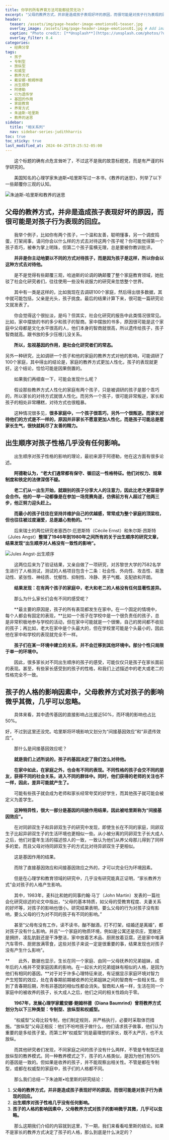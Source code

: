 ```yaml
---
title: 你学的所有养育方法可能都徒劳无功？
excerpt: "父母的教养方式，并非是造成孩子表现好坏的原因，而很可能是对孩子行为表现的回应。这个标题的确有点危言耸听了，不过这不是我的故意标题党，而是有严谨的科学研究的。"
header:
  teaser: /assets/img/page-header-image-emotions01-teaser.jpg
  overlay_image: /assets/img/page-header-image-emotions01.jpg # Add image post (optional)
  caption: "Photo credit: [**Unsplash**](https://unsplash.com/photos/?utm_source=unsplash&utm_medium=referral&utm_content=creditCopyText)"
  overlay_filter: 0.4
categories:
  - 经典分享
tags: 
  - 孩子
  - 专制型
  - 放纵型
  - 权威型
  - 教养方式
  - 戴安娜·鲍姆林德
  - 出生顺序
  - 阿德勒
  - 行为遗传学
  - 基因的作用
  - 家庭教育
  - 养育方式
  - 朱迪斯·哈里斯
  - 教养的迷思
sidebar:
  title: "相关系列"
  nav: sidebar-series-judithharris
toc: true
toc_sticky: true
last_modified_at: 2024-04-25T19:25:52-05:00
---
```


&emsp;&emsp;这个标题的确有点危言耸听了，不过这不是我的故意标题党，而是有严谨的科学研究的。

&emsp;&emsp;美国知名的心理学家朱迪斯•哈里斯写过一本书，《教养的迷思》，列举了以下一些颠覆你三观的认知。

![朱迪斯-哈里斯和教养的迷思](https://gcore.jsdelivr.net/gh/GabrielPeace/img@main/2024/%E6%9C%B1%E8%BF%AA%E6%96%AF-%E5%93%88%E9%87%8C%E6%96%AF%E5%92%8C%E6%95%99%E5%85%BB%E7%9A%84%E8%BF%B7%E6%80%9D.jpg)

## 父母的教养方式，并非是造成孩子表现好坏的原因，而很可能是对孩子行为表现的回应。

&emsp;&emsp;我举个例子，比如你有两个孩子，一个温和友善，聪明懂事，另一个调皮捣蛋，打架闹事，请问你会以什么样的方式去对待这两个孩子呢？你可能觉得第一个孩子乖巧，被奉为掌上明珠，但第二个孩子蛮横无理，总是要被你教训批评。

&emsp;&emsp;**并非是你主动地要以不同的方式对待孩子，而是因为孩子是这样，所以你会以这种方式去对待他。**

&emsp;&emsp;是不是觉得有些颠覆三观，哈迪斯的论调的确颠覆了整个家庭教育领域，她批驳了社会化研究者们，往往使用一些没有说服力的研究来忽悠整个世界。

&emsp;&emsp;其中有一类是这样的，比如我现在去调研100个家庭，然后得出很多数据，其中就可能包括，父亲是光头，孩子挑食。最后的结果计算下来，很可能一篇研究论文就发表了。

&emsp;&emsp;你会觉得这个很扯淡，是吗？但其实，社会化研究的报告中此类情况很常见。比如，家中摆放的书的多少和孩子的智商。家中摆放的书多，原因很可能是这个家庭中父母都是文化水平很高的人，他们本身的智商就很高，所以遗传给孩子，孩子智商就高。跟书放的多少压根儿没关系。

&emsp;&emsp;**所以，忽视基因的作用，是社会化研究者们的常态。**

另外一种研究，比如调研一个孩子和他的家庭的教养方式对他的影响，可能调研了100个家庭，其中得出的结论是，家庭的教养方式更加人性化，孩子的表现就更好。这个结论，恰恰可能是因果倒置的。

&emsp;&emsp;如果我们再细查一下，可能会发现什么呢？

&emsp;&emsp;假设那些教养方式人性化的家庭有两个孩子，只是被调研的孩子是那个乖巧的，所以家长的对待方式就很人性化。而另外一个孩子，很可能非常叛逆，家长和孩子的相处非常糟糕，对待方式也很粗暴。

&emsp;&emsp;这种情况很多见，**很多家庭中，一个孩子很乖巧，另外一个很叛逆。而家长对待他们的方式是不一样的，原因并非家长不愿意更加人性化，而是孩子可能总是惹家长生气，很快就耗尽了友善的精力。**

## 出生顺序对孩子性格几乎没有任何影响。

&emsp;&emsp;出生顺序对孩子性格的影响的理论，最初来源于阿德勒，他在这方面有很多论述。

&emsp;&emsp;**阿德勒认为，“老大们通常都有保守、循旧这一性格特征。他们对权力、规章制度和铁定的法律深信不疑。**

&emsp;&emsp;**老二们从一出生开始，就跟别的孩子分享大人的注意力，因此比老大更容易学会合作。他的一举一动都像是在参加一场竞赛角逐，仿佛前方有人超过了他两三步，他正努力迎头赶上。**

**&emsp;&emsp;而最小的孩子往往在坚持并维护自己的优越感，常常成为整个家庭的顶梁柱，但也往往被过度溺爱，总是雄心勃勃的。\**”\****

&emsp;&emsp;后来瑞士的两位研究者塞西尔·厄恩斯特（Cécile Ernst）和朱尔斯·昂斯特（Jules Angst）**整理了1946年到1980年之间所有的关于出生顺序的研究文章，结果发现“出生顺序对人格没有一致性的影响”。**

![Jules Angst-出生顺序](https://gcore.jsdelivr.net/gh/GabrielPeace/img@main/2024/Jules%20Angst-%E5%87%BA%E7%94%9F%E9%A1%BA%E5%BA%8F.jpg)

&emsp;&emsp;这两位后来为了验证结果，又亲自做了一项研究，对苏黎世大学的7582名学生进行了人格测试，测试的人格项目包含十二条：社会性、外向性、攻击性、易激动性、紧张性、神经质、忧郁性、抑制性、冷静、男子气概、支配欲和开朗。

&emsp;&emsp;**结果发现：在有两个孩子的家庭中，老大和老二的人格没有任何显著性差异。**

&emsp;&emsp;那么为什么家长们会有不同的感受呢？

&emsp;&emsp;**最主要的原因是，孩子的所有表现都发生在家中。在一个固定的情境中，每个人都会有固定的表现，**比如一个孩子在学校中是一个很负责任的孩子，总是非常积极地参与学校的活动，但在家中可能就是一个很懒，自己的房间都不收拾的孩子；再比如，老大在家中是个头最大的，但在学校里可能是个头最小的，因此他在家中和学校的表现就完全不一样。

&emsp;&emsp;**孩子们在某一环境中建立的关系，并不会迁移到其他环境中。部分个性只局限于单一的环境中。**

&emsp;&emsp;因此，很多家长对不同出生顺序的孩子的感受，可能仅仅只是孩子在家长面前的表现。甚至，有些家长感受到的孩子的性格，和我们上述描述中的老大或老二的性格完全不一致。

## 孩子的人格的影响因素中，父母教养方式对孩子的影响微乎其微，几乎可以忽略。

&emsp;&emsp;具体来看，其中遗传基因的直接影响占比接近50%，而环境的影响也占比50%。

好，不过到这里还没完。哈里斯将环境影响又划分为“间接基因效应”和“非遗传效应”。

&emsp;&emsp;那什么是间接基因效应呢？

&emsp;&emsp;**就是我们上述所说的，孩子的基因决定了我们怎么对待他。**

**&emsp;&emsp;在家中如此，在家庭之外，也会有不同的表现。不同性格的孩子会交不同的朋友，获得不同的社会关系，进入不同的群体中。同时，他们获得的老师的关注也不一样，因此，差异可能就产生了。**

&emsp;&emsp;可能有些孩子就会成为老师和家长经常夸奖的好学生，而其他孩子就可能会被定义为差学生。

**&emsp;&emsp;这种特异性，很大一部分是基因的间接作用结果，因此被哈里斯称为“间接基因效应”。**

&emsp;&emsp;在对同卵双生子和异卵双生子的研究中发现，即使生长在不同的家庭，同卵双生子比起异卵双生子的生活环境也更相似一些。从小被分离的同卵双生子长大成人之后，他们对童年生活的描述惊人的一致，一致认为他们从养父母那儿得到了同样多的爱。而且父母对待同卵双生子的方式比对待异卵双生子更相似。

&emsp;&emsp;这是基因作用的结果。

&emsp;&emsp;而除了直接基因效应和间接基因效应之外的，才可以完全归为环境因素。

&emsp;&emsp;但是在心理学和教育领域的研究中，几乎没有研究能真正证明，“家长教养方式”会对孩子的人格产生影响。

&emsp;&emsp;其中，1983年，麦科比和她的同事约翰·马丁（John Martin）发表的一篇社会化研究综述的论文中指出，“父母的基本特质，如父母的受教育程度、夫妻关系的好坏等，对孩子的影响也很小。研究结果表明，要么父母的行为对孩子没有影响，要么父母的行为对不同的孩子有不同的影响。”

&emsp;&emsp;甚至“父母有没有工作，读不读书，酗不酗酒，打不打架，结婚还是离婚”，都对孩子没有什么影响。并且“一个家庭的物质环境，例如是公寓还是农庄，宽敞还是拥挤，凌乱肮脏还是干净整洁，家中放着艺术品、厨房放着豆腐，还是家中堆满汽车零件、厨房放满零食，这些对孩子来说一定是很重要的事，结果发现也对孩子没有产生什么影响”。

**&emsp;&emsp;此外，数据也显示，生长在同一个家庭、由同一父母抚养的兄弟姐妹，成年后的人格并不受家庭因素的影响。在一起长大的兄弟姐妹有相似的人格，是因为他们有相同的基因。**对于对于许多心理特征来说，有证据显示家庭环境对智力产生短暂的效应，处在青春期前期被收养的兄弟姐妹之间的智商有一些相关性。但到了青春期后期，所有非基因的相似性都会消失。智商和人格一样，生活在同一个家庭中的被收养的孩子，长大成人之后，他们之间的相关性趋向于零。

&emsp;&emsp;**1967年，发展心理学家戴安娜·鲍姆林德（Diana Baumrind）曾将教养方式划分为以下三种类型：专制型、放纵型和权威型。**

&emsp;&emsp;“权威型”父母比较专制，他们制定规则，并严格执行，必要时采取体罚措施。“放纵型”父母正相反：他们不吩咐孩子做什么，他们请求孩子做事，他们认为重要的是多给孩子爱。而第三种“权威型”则是最理想的家长，既不太严厉，也不太放纵。

&emsp;&emsp;而其他研究者们发现，不同家庭之间的孩子没有什么两样，不管是专制型还是放纵型的教养模式。同一种教养模式之下，孩子的人格类似，是因为他们有50%的基因是一致的。但如果是收养的孩子，并不能观察出相关性。不管是都在专制型，或都在权威型的家庭中，孩子们的人格都不同。

&emsp;&emsp;那么我们总结一下朱迪斯•哈里斯的研究结论：

1. **父母的教养方式，并非是造成孩子表现好坏的原因，而很可能是对孩子行为表现的回应。**
2. **出生顺序对孩子性格几乎没有任何影响。**
3. **孩子的人格的影响因素中，父母教养方式对孩子的影响微乎其微，几乎可以忽略。**

&emsp;&emsp;那么这期我们介绍的内容就到这里，下一期，我们来看看哈里斯的结论。如果不是家长的教养方式决定了孩子的人格，那么到底是什么决定的？